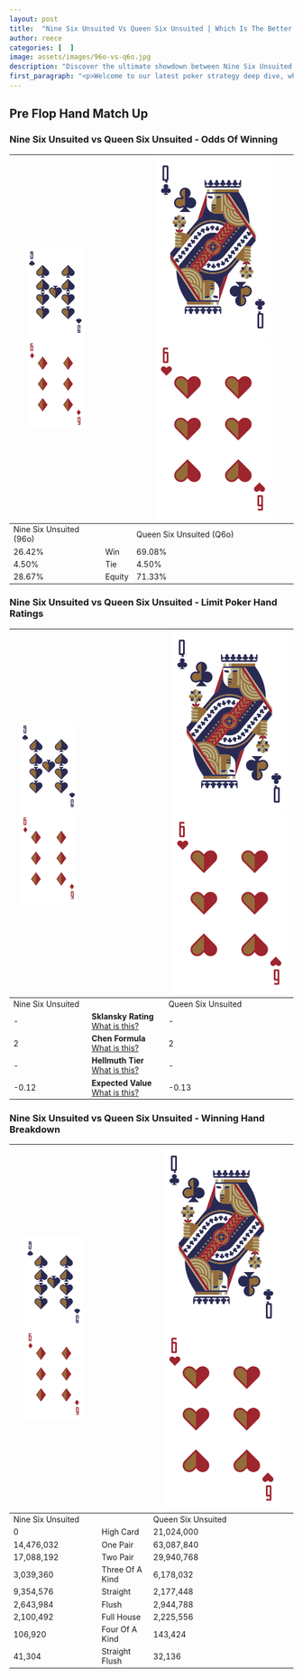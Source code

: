 ```yaml
---
layout: post
title:  "Nine Six Unsuited Vs Queen Six Unsuited | Which Is The Better Hand In Poker? A Complete Guide"
author: reece
categories: [  ]
image: assets/images/96o-vs-q6o.jpg
description: "Discover the ultimate showdown between Nine Six Unsuited and Queen Six Unsuited in poker! Uncover the odds, strategies, and scenarios where one hand triumphs over the other. Get ready to up your poker game with this thrilling analysis."
first_paragraph: "<p>Welcome to our latest poker strategy deep dive, where we're pitting two distinct hands against each other in a high-stakes showdown: Nine Six Unsuited vs Queen Six Unsuited.</p><p>In the dynamic world of poker, every decision counts, and knowing which hand holds the upper hand is key to your success at the table.</p><p>In this article, we'll dissect these two hands, explore the scenarios where one dominates the other, and equip you with the knowledge to make strategic choices that can tip the odds in your favor.</p><p>Get ready to unravel the intriguing dynamics of these poker hands and elevate your game to new heights.</p>"
---
```




[comment]: # (sp0)

## Pre Flop Hand Match Up

<div class="table hand-ratings" markdown="1"> 



### Nine Six Unsuited vs Queen Six Unsuited - Odds Of Winning


    
| ![image info](assets/images/hand1/9.png) ![image info](assets/images/hand1/6o.png) |  | ![image info](assets/images/hand2/Q.png) ![image info](assets/images/hand2/6o.png) |
| -------- | -------- | -------- |
| Nine Six Unsuited (96o) |  | Queen Six Unsuited (Q6o) |
| 26.42% | Win | 69.08% |
| 4.50% | Tie | 4.50% |
| 28.67% | Equity | 71.33% |




[comment]: # (sp1)



### Nine Six Unsuited vs Queen Six Unsuited - Limit Poker Hand Ratings


    
| ![image info](assets/images/hand1/9.png) ![image info](assets/images/hand1/6o.png) |  | ![image info](assets/images/hand2/Q.png) ![image info](assets/images/hand2/6o.png) |
| -------- | -------- | -------- |
| Nine Six Unsuited |  | Queen Six Unsuited |
| - | **Sklansky Rating** [What is this?](/sklansky-rating-explained) | - |
| 2 | **Chen Formula** [What is this?](/chen-formula-explained) | 2 |
| - | **Hellmuth Tier** [What is this?](/Hellmuth-tier-explained) | - |
| -0.12 | **Expected Value** [What is this?](/expected-value-explained) | -0.13 |




[comment]: # (sp2)



### Nine Six Unsuited vs Queen Six Unsuited - Winning Hand Breakdown


    
| ![image info](assets/images/hand1/9.png) ![image info](assets/images/hand1/6o.png) |  | ![image info](assets/images/hand2/Q.png) ![image info](assets/images/hand2/6o.png) |
| -------- | -------- | -------- |
| Nine Six Unsuited |  | Queen Six Unsuited |
| 0 | High Card | 21,024,000 |
| 14,476,032 | One Pair | 63,087,840 |
| 17,088,192 | Two Pair | 29,940,768 |
| 3,039,360 | Three Of A Kind | 6,178,032 |
| 9,354,576 | Straight | 2,177,448 |
| 2,643,984 | Flush | 2,944,788 |
| 2,100,492 | Full House | 2,225,556 |
| 106,920 | Four Of A Kind | 143,424 |
| 41,304 | Straight Flush | 32,136 |




[comment]: # (sp3)



</div>

[comment]: # (sp4)



[comment]: # (sp5)

